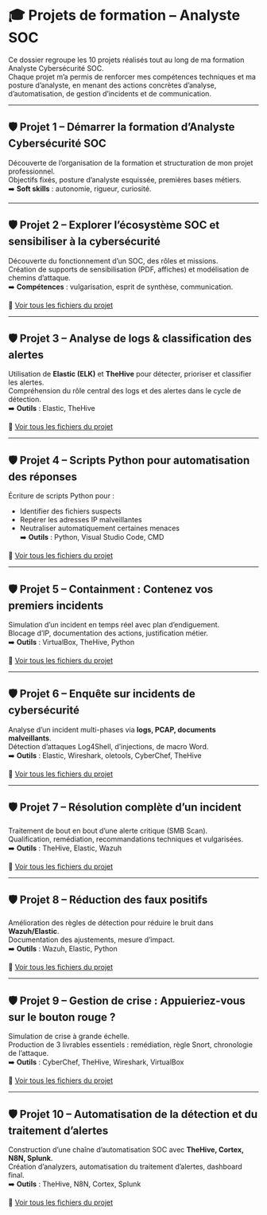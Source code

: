 # 🎓 Projets de formation – Analyste SOC

Ce dossier regroupe les 10 projets réalisés tout au long de ma formation Analyste Cybersécurité SOC.  
Chaque projet m’a permis de renforcer mes compétences techniques et ma posture d’analyste, en menant des actions concrètes d’analyse, d’automatisation, de gestion d’incidents et de communication.

---

## 🛡 Projet 1 – Démarrer la formation d’Analyste Cybersécurité SOC

Découverte de l’organisation de la formation et structuration de mon projet professionnel.  
Objectifs fixés, posture d’analyste esquissée, premières bases métiers.  
➡️ **Soft skills** : autonomie, rigueur, curiosité.

---

## 🛡 Projet 2 – Explorer l’écosystème SOC et sensibiliser à la cybersécurité

Découverte du fonctionnement d’un SOC, des rôles et missions.  
Création de supports de sensibilisation (PDF, affiches) et modélisation de chemins d’attaque.  
➡️ **Compétences** : vulgarisation, esprit de synthèse, communication.

📂 [Voir tous les fichiers du projet](parcours/Ecosysteme_detection_Marzouk_Anissa)

---

## 🛡 Projet 3 – Analyse de logs & classification des alertes

Utilisation de **Elastic (ELK)** et **TheHive** pour détecter, prioriser et classifier les alertes.  
Compréhension du rôle central des logs et des alertes dans le cycle de détection.  
➡️ **Outils** : Elastic, TheHive

📂 [Voir tous les fichiers du projet](parcours/Analyser-logs-classer-alertes_Marzouk_Anissa)

---

## 🛡 Projet 4 – Scripts Python pour automatisation des réponses

Écriture de scripts Python pour :  
- Identifier des fichiers suspects  
- Repérer les adresses IP malveillantes  
- Neutraliser automatiquement certaines menaces  
➡️ **Outils** : Python, Visual Studio Code, CMD

📂 [Voir tous les fichiers du projet](parcours/Redigez-vos-premiers-scripts-python_Marzouk_Anissa)

---

## 🛡 Projet 5 – Containment : Contenez vos premiers incidents

Simulation d’un incident en temps réel avec plan d’endiguement.  
Blocage d’IP, documentation des actions, justification métier.  
➡️ **Outils** : VirtualBox, TheHive, Python

📂 [Voir tous les fichiers du projet](parcours/Contenez-vos-premiers-incidents_Marzouk_Anissa)

---

## 🛡 Projet 6 – Enquête sur incidents de cybersécurité

Analyse d’un incident multi-phases via **logs, PCAP, documents malveillants**.  
Détection d’attaques Log4Shell, d’injections, de macro Word.  
➡️ **Outils** : Elastic, Wireshark, oletools, CyberChef, TheHive

📂 [Voir tous les fichiers du projet](parcours/Enquetez-premiers-incidents-cybersecurite_Marzouk_Anissa)

---

## 🛡 Projet 7 – Résolution complète d’un incident

Traitement de bout en bout d’une alerte critique (SMB Scan).  
Qualification, remédiation, recommandations techniques et vulgarisées.  
➡️ **Outils** : TheHive, Elastic, Wazuh

📂 [Voir tous les fichiers du projet](parcours/Resolvez-incident-bout-en-bout_Marzouk_Anissa)

---

## 🛡 Projet 8 – Réduction des faux positifs

Amélioration des règles de détection pour réduire le bruit dans **Wazuh/Elastic**.  
Documentation des ajustements, mesure d’impact.  
➡️ **Outils** : Wazuh, Elastic, Python

📂 [Voir tous les fichiers du projet](parcours/Limitez-les-faux-positifs_Marzouk_Anissa)

---

## 🛡 Projet 9 – Gestion de crise : Appuieriez-vous sur le bouton rouge ?

Simulation de crise à grande échelle.  
Production de 3 livrables essentiels : remédiation, règle Snort, chronologie de l’attaque.  
➡️ **Outils** : CyberChef, TheHive, Wireshark, VirtualBox  

📂 [Voir tous les fichiers du projet](parcours/Bouton-Rouge_Marzouk_Anissa)

---

## 🛡 Projet 10 – Automatisation de la détection et du traitement d’alertes

Construction d’une chaîne d’automatisation SOC avec **TheHive, Cortex, N8N, Splunk**.  
Création d’analyzers, automatisation du traitement d’alertes, dashboard final.  
➡️ **Outils** : TheHive, N8N, Cortex, Splunk

📂 [Voir tous les fichiers du projet](parcours/AutomatisezTraitementAlertes_Marzouk_Anissa)



